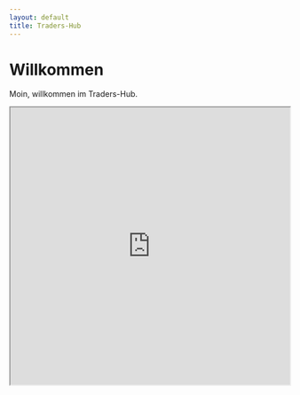 ```yaml
---
layout: default
title: Traders-Hub
---
```

# Willkommen

Moin, willkommen im Traders-Hub.</p>

<iframe src="https://discord.com/widget?id=459426513675223044&theme=dark" width="100%" height="500" allowtransparency="true" sandbox="allow-popups allow-popups-to-escape-sandbox allow-same-origin allow-scripts">
</iframe>
